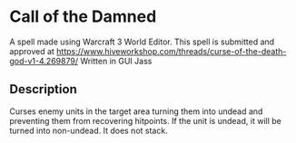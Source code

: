 # Call of the Damned
A spell made using Warcraft 3 World Editor. This spell is submitted and approved at https://www.hiveworkshop.com/threads/curse-of-the-death-god-v1-4.269879/ Written in GUI Jass

## Description
Curses enemy units in the target area turning them into undead and preventing them from recovering hitpoints. If the unit is undead, it will be turned into non-undead. It does not stack.
